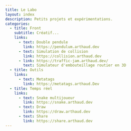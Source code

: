 ```yaml
---
title: Le Labo
layout: index
description: Petits projets et expérimentations.
categories:
  - title: Front
    subtitle: Créatif...
    links:
      - text: Double pendule
        link: https://pendulum.arthaud.dev
      - text: Simulation de collision
        link: https://collision.arthaud.dev
      - link: https://traffic-jam.arthaud.dev/
        text: Simulateur d'embouteillage routier en 3D
  - title: Outils
    links:
      - text: Metatags
        link: https://metatags.arthaud.Dev
  - title: Temps réel
    links:
      - text: Snake multijoueur
        link: https://snake.arthaud.dev
      - text: Draw
        link: https://draw.arthaud.dev
      - text: Share
        link: https://share.arthaud.dev
---
```

